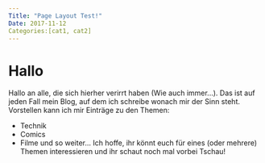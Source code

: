```yaml
---
Title: "Page Layout Test!"
Date: 2017-11-12
Categories:[cat1, cat2]
---
```

# Hallo
Hallo an alle, die sich hierher verirrt haben (Wie auch immer...). 
Das ist auf jeden Fall mein Blog, auf dem ich schreibe wonach mir der Sinn steht. 
Vorstellen kann ich mir Einträge zu den Themen:
* Technik
* Comics
* Filme
und so weiter...
Ich hoffe, ihr könnt euch für eines (oder mehrere) Themen interessieren und ihr schaut noch mal vorbei
Tschau!
